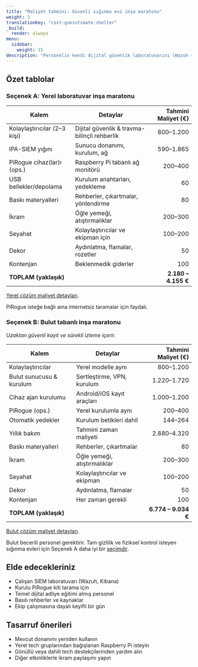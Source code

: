 ```yaml
---
title: "Maliyet tahmini: Güvenli sığınma evi inşa maratonu"
weight: 3
translationKey: "cost-guesstimate-shelter"
_build:
  render: always
menu:
  sidebar:
    weight: 15
description: "Personelin kendi dijital güvenlik laboratuvarını (Wazuh + Pirogue) kurduğu pratik bir günlük atölye için detaylı maliyet tahmini."
---
```


## Özet tablolar

### Seçenek A: Yerel laboratuvar inşa maratonu

| **Kalem**                    | **Detaylar**                                 | **Tahmini Maliyet (€)** |
|------------------------------|----------------------------------------------|------------------------:|
| Kolaylaştırıcılar (2–3 kişi) | Dijital güvenlik & travma-bilinçli rehberlik |               800–1.200 |
| IPA-SIEM yığını              | Sunucu donanımı, kurulum, ağ                 |               590–1.865 |
| PiRogue cihaz(lar)ı (ops.)   | Raspberry Pi tabanlı ağ monitörü             |                 200–400 |
| USB bellekler/depolama       | Kurulum anahtarları, yedekleme               |                      60 |
| Baskı materyalleri           | Rehberler, çıkartmalar, yönlendirme          |                      80 |
| İkram                        | Öğle yemeği, atıştırmalıklar                 |                 200–300 |
| Seyahat                      | Kolaylaştırıcılar ve ekipman için            |                 100–200 |
| Dekor                        | Aydınlatma, flamalar, rozetler               |                      50 |
| Kontenjan                    | Beklenmedik giderler                         |                     100 |
| **TOPLAM (yaklaşık)**        |                                              |     **2.180 – 4.155 €** |

[Yerel çözüm maliyet detayları](/docs/lab/costs.md).

PiRogue isteğe bağlı ama internetsiz taramalar için faydalı.

### Seçenek B: Bulut tabanlı inşa maratonu

*Uzaktan güvenli kayıt ve sürekli izleme içerir.*

| **Kalem**                | **Detaylar**                 | **Tahmini Maliyet (€)** |
|--------------------------|------------------------------|------------------------:|
| Kolaylaştırıcılar        | Yerel modelle aynı           |               800–1.200 |
| Bulut sunucusu & kurulum | Sertleştirme, VPN, kurulum   |             1.220–1.720 |
| Cihaz ajan kurulumu      | Android/iOS kayıt araçları   |             1.000–1.200 |
| PiRogue (ops.)           | Yerel kurulumla aynı         |                 200–400 |
| Otomatik yedekler        | Kurulum betikleri dahil      |                 144–264 |
| Yıllık bakım             | Tahmini zaman maliyeti       |             2.880–4.320 |
| Baskı materyalleri       | Rehberler, çıkartmalar       |                      80 |
| İkram                    | Öğle yemeği, atıştırmalıklar |                 200–300 |
| Seyahat                  | Kolaylaştırıcılar ve ekipman |                 100–200 |
| Dekor                    | Aydınlatma, flamalar         |                      50 |
| Kontenjan                | Her zaman gerekli            |                     100 |
| **TOPLAM (yaklaşık)**    |                              |     **6.774 – 9.034 €** |

[Bulut çözüm maliyet detayları](/docs/lab/costs-cloud.md).

Bulut becerili personel gerektirir. Tam gizlilik ve fiziksel kontrol isteyen sığınma evleri için Seçenek A daha iyi bir [seçimdir](/docs/lab/architectures.md).

## Elde edecekleriniz

* Çalışan SIEM laboratuvarı (Wazuh, Kibana)
* Kurulu PiRogue kiti tarama için
* Temel dijital adliye eğitimi almış personel
* Basılı rehberler ve kaynaklar
* Ekip çalışmasına dayalı keyifli bir gün

## Tasarruf önerileri

* Mevcut donanımı yeniden kullanın
* Yerel tech gruplarından bağışlanan Raspberry Pi isteyin
* Gönüllü veya dahili tech destekçilerinden yardım alın
* Diğer etkinliklerle ikram paylaşımı yapın
